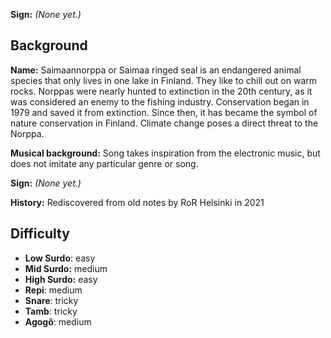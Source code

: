 **Sign:** *(None yet.)*

## Background

**Name:** Saimaannorppa or Saimaa ringed seal is an endangered animal species
that only lives in one lake in Finland. They like to chill out on warm rocks.
Norppas were nearly hunted to extinction in the 20th century, as it was
considered an enemy to the fishing industry. Conservation began in 1979 and
saved it from extinction. Since then, it has became the symbol of nature
conservation in Finland. Climate change poses a direct threat to the Norppa.

**Musical background:** Song takes inspiration from the electronic music, but
does not imitate any particular genre or song.

**Sign:** *(None yet.)*

**History:** Rediscovered from old notes by RoR Helsinki in 2021

## Difficulty

* **Low Surdo**: easy
* **Mid Surdo:** medium
* **High Surdo:** easy
* **Repi**: medium
* **Snare**: tricky
* **Tamb**: tricky
* **Agogô**: medium
